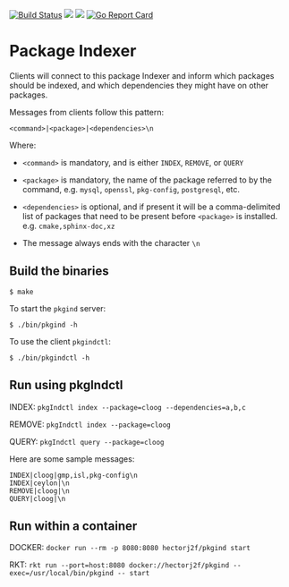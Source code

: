 [![Build Status](https://api.travis-ci.org/hectorj2f/pkgInd.svg)](https://travis-ci.org/hectorj2f/pkgInd)
[![](https://godoc.org/github.com/hectorj2f/pkgInd?status.svg)](http://godoc.org/github.com/hectorj2f/pkgInd)
[![](https://img.shields.io/docker/pulls/hectorj2f/pkgind.svg)](http://hub.docker.com/hectorj2f/pkgind)
[![Go Report Card](https://goreportcard.com/badge/github.com/hectorj2f/pkgInd)](https://goreportcard.com/report/github.com/hectorj2f/pkgInd)

# Package Indexer

Clients will connect to this package Indexer and inform which packages should be indexed,
and which dependencies they might have on other packages.

Messages from clients follow this pattern:

`<command>|<package>|<dependencies>\n`

Where:

* `<command>` is mandatory, and is either `INDEX`, `REMOVE`, or `QUERY`

* `<package>` is mandatory, the name of the package referred to by the command, e.g. `mysql`, `openssl`, `pkg-config`, `postgresql`, etc.

* `<dependencies>` is optional, and if present it will be a comma-delimited list of packages that need to be present before `<package>` is installed. e.g. `cmake,sphinx-doc,xz`

* The message always ends with the character `\n`


## Build the binaries

`$ make`

To start the `pkgind` server:

`$ ./bin/pkgind -h`

To use the client `pkgindctl`:

`$ ./bin/pkgindctl -h`

## Run using pkgIndctl

INDEX: `pkgIndctl index --package=cloog --dependencies=a,b,c`

REMOVE: `pkgIndctl index --package=cloog`

QUERY: `pkgIndctl query --package=cloog`

Here are some sample messages:

```
INDEX|cloog|gmp,isl,pkg-config\n
INDEX|ceylon|\n
REMOVE|cloog|\n
QUERY|cloog|\n
```


## Run within a container

DOCKER: `docker run --rm -p 8080:8080 hectorj2f/pkgind start`

RKT: `rkt run --port=host:8080 docker://hectorj2f/pkgind --exec=/usr/local/bin/pkgind -- start`
